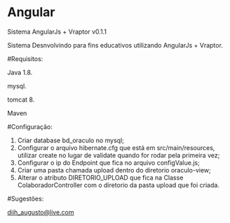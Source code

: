 # Angular
Sistema AngularJs + Vraptor v0.1.1

Sistema Desnvolvindo para fins educativos utilizando AngularJs + Vraptor.

#Requisitos:

Java 1.8.

mysql.

tomcat 8.

Maven

#Configuração:

1. Criar database bd_oraculo no mysql;
2. Configurar o arquivo hibernate.cfg que está em src/main/resources, utilizar create no lugar de validate quando for rodar pela primeira vez;
3. Configurar o ip do Endpoint que fica no arquivo configValue.js;
4. Criar uma pasta chamada upload dentro do diretorio oraculo-view;
5. Alterar o atributo DIRETORIO_UPLOAD que fica na Classe ColaboradorController com o diretorio da pasta upload que foi criada.


#Sugestões:

diih_augusto@live.com



